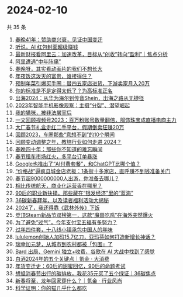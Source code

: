 # 2024-02-10

共 35 条

<!-- BEGIN 36KR -->
<!-- 最后更新时间 2024-02-10 14:07:07 +0800 -->
1. [春晚41年：赞助商兴衰，见证中国变迁](https://36kr.com/p/2640795576434945)
1. [听说，AI 红包封面超级赚钱](https://36kr.com/p/2641001191768327)
1. [最新财报看阿里云：加速改革，目标从“创收”转向“盈利”｜焦点分析](https://36kr.com/p/2641251715693699)
1. [阿里遭遇“中年阵痛”](https://36kr.com/p/2640594423500040)
1. [春晚呀，其实看动画片的我们不想长大](https://36kr.com/p/2641580587565317)
1. [年夜饭这泼天的富贵，谁接得住？](https://36kr.com/p/2640708494048389)
1. [预制年菜引爆买手圈：替四五家店进货，下游卖家月入20万](https://36kr.com/p/2640776028503173)
1. [你的标准是不是定得太低了？为高标准正名](https://36kr.com/p/2591068212230788)
1. [出海2024：从华为海尔到传音Shein，出海之路从无捷径](https://36kr.com/p/2640608137776384)
1. [2023年智能手机影像观察：主摄“分裂”、潜望崛起](https://36kr.com/p/2641095397409025)
1. [我的猫咪，被非法屠宰后](https://36kr.com/p/2638210053684356)
1. [一文回顾视频号2023：百万粉账号数量翻倍，服饰珠宝成直播电商主力](https://36kr.com/p/2640767220137095)
1. [大厂春节礼盒走红二手平台，假期倒卖狂赚20万](https://36kr.com/p/2641942423813253)
1. [回顾2023，车圈那些“意想不到”的10个瞬间](https://36kr.com/p/2640643789143171)
1. [回顾变动调整之年，教培行业如何走进 2024？](https://36kr.com/p/2641251203285256)
1. [春晚四十年：那些你不知道的难忘瞬间](https://36kr.com/p/2639571245924615)
1. [春节租车市场红火，多平台订单暴涨](https://36kr.com/p/2639630318797064)
1. [Google也推出了“AI付费套餐”，和ChatGPT比哪个值？](https://36kr.com/p/2639885359579396)
1. [“价格战”逼疯县城金店老板：1条街十多家店，直呼赚不到钱准备关门](https://36kr.com/p/2639692022939913)
1. [春节超9000000000人出游，你准备去哪儿？](https://36kr.com/p/2639669691498760)
1. [相比传统航天，商业化运营香在哪里？](https://36kr.com/p/2639644898115846)
1. [90后的职业新抉择，那些藏在“银发经济”里的“蓝海”](https://36kr.com/p/2639832293129353)
1. [36碳新春拜年，以及读者福利活动大揭秘](https://36kr.com/p/2639918765490440)
1. [2024了，我还得靠《武林外传》下饭](https://36kr.com/p/2639918909389953)
1. [登顶Steam新品节双榜第一，这款“魔兽吃鸡”在海外突然爆火](https://36kr.com/p/2639724909575298)
1. [为了避免“过气”，今年支付宝五福有多努力？](https://36kr.com/p/2639827504991491)
1. [过年四件套，十八线小镇承包中国人的年味](https://36kr.com/p/2639874713207044)
1. [lululemon创始人加码15.7亿刀，亚玛芬如何打造新增长神话？](https://36kr.com/p/2639791877979272)
1. [瑞幸加元梦，从城市到农村都被「包围」了](https://36kr.com/p/2639930062994564)
1. [Bard 出局、Gemini 独立+收费，谷歌在 AI 大战中找到了感觉](https://36kr.com/p/2639999982582912)
1. [白酒2024年的五个关键点｜氪金 · 大消费](https://36kr.com/p/2640570288962696)
1. [年货变迁史：60后的甜蜜回忆，90后的命题考试](https://36kr.com/p/2640500540588293)
1. [想抵消春节出行的碳排放，我花35元买了五个绿证｜36碳焦点](https://36kr.com/p/2638024539569280)
1. [新春将至，龙年回家穿什么？｜氪金 · 行业风尚](https://36kr.com/p/2640563928693897)
1. [科学证明：你的猫几乎什么都吃](https://36kr.com/p/2577331924674184)
<!-- END 36KR -->